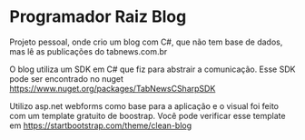 # Programador Raiz Blog

Projeto pessoal, onde crio um blog com C#, que não tem base de dados, mas lê as publicações do tabnews.com.br

O blog utiliza um SDK em C# que fiz para abstrair a comunicação.
Esse SDK pode ser encontrado no nuget https://www.nuget.org/packages/TabNewsCSharpSDK

Utilizo asp.net webforms como base para a aplicação e o visual foi feito com um template gratuito de boostrap.
Você pode verificar esse template em https://startbootstrap.com/theme/clean-blog
 
